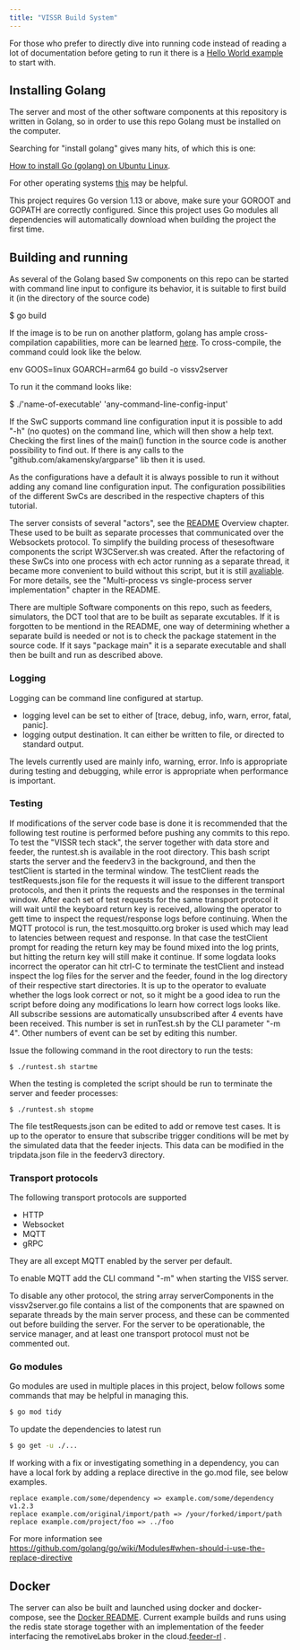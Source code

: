 ```yaml
---
title: "VISSR Build System"
---
```


For those who prefer to directly dive into running code instead of reading a lot of documentation before geting to run it
there is a [Hello World example](/vissr/build-system/hello-world) to start with.

## Installing Golang

The server and most of the other software components at this repository is written in Golang, so in order to use this repo Golang must be installed on the computer.

Searching for "install golang" gives many hits, of which this is one:

[How to install Go (golang) on Ubuntu Linux](https://www.cyberciti.biz/faq/how-to-install-gol-ang-on-ubuntu-linux/).

For other operating systems [this](https://go.dev/doc/install) may be helpful.

This project requires Go version 1.13 or above, make sure your GOROOT and GOPATH are correctly configured.
Since this project uses Go modules all dependencies will automatically download when building the project the first time.

## Building and running

As several of the Golang based Sw components on this repo can be started with command line input to configure its behavior,
it is suitable to first build it (in the directory of the source code)

$ go build

If the image is to be run on another platform, golang has ample cross-compilation capabilities, more can be learned [here](https://opensource.com/article/21/1/go-cross-compiling). 
To cross-compile, the command could look like the below.

env GOOS=linux GOARCH=arm64 go build -o vissv2server

To run it the command looks like:

$ ./'name-of-executable' 'any-command-line-config-input'

If the SwC supports command line configuration input it is possible to add "-h" (no quotes) on the command line, which will then show a help text.
Checking the first lines of the main() function in the source code is another possibility to find out.
If there is any calls to the "github.com/akamensky/argparse" lib then it is used.

As the configurations have a default it is always possible to run it without adding any comand line configuration input.
The configuration possibilities of the different SwCs are described in the respective chapters of this tutorial.

The server consists of several "actors", see the [README](https://github.com/covesa/vissr) Overview chapter.
These used to be built as separate processes that communicated over the Websockets protocol.
To simplify the building process of thesesoftware components the script W3CServer.sh was created.
After the refactoring of these SwCs into one process with ech actor running as a separate thread,
it became more convenient to build without this script, but it is still [avaliable](https://github.com/covesa/vissr/blob/master/W3CServer.sh).
For more details, see the "Multi-process vs single-process server implementation" chapter in the README.

There are multiple Software components on this repo, such as feeders, simulators, the DCT tool that are to be built as separate excutables.
If it is forgotten to be mentiond in the README, one way of determining whether a separate build is needed or not is to check the package statement in the source code.
If it says "package main" it is a separate executable and shall then be built and run as described above.

### Logging
Logging can be command line configured at startup.
* logging level can be set to either of [trace, debug, info, warn, error, fatal, panic].
* logging output destination. It can either be written to file, or directed to standard output.

The levels currently used are mainly info, warning, error. Info is appropriate during testing and debugging, while error is appropriate when performance is important.

### Testing
If modifications of the server code base is done it is recommended that the following test routine is performed before pushing
any commits to this repo.
To test the "VISSR tech stack", the server together with data store and feeder, the runtest.sh is available in the root directory.
This bash script starts the server and the feederv3 in the background, and then the testClient is started in the terminal window.
The testClient reads the testRequests.json file for the requests it will issue to the different transport protocols,
and then it prints the requests and the responses in the terminal window.
After each set of test requests for the same transport protocol it will wait until the keyboard return key is received,
allowing the operator to gett time to inspect the request/response logs before continuing.
When the MQTT protocol is run, the test.mosquitto.org broker is used which may lead to latencies between request and response.
In that case the testClient prompt for reading the return key may be found mixed into the log prints,
but hitting the return key will still make it continue.
If some logdata looks incorrect the operator can hit ctrl-C to terminate the testClient
and instead inspect the log files for the server and the feeder, found in the log directory of their respective start directories.
It is up to the operator to evaluate whether the logs look correct or not,
so it might be a good idea to run the script before doing any modifications lo learn how correct logs looks like.
All subscribe sessions are automatically unsubscribed after 4 events have been received.
This number is set in runTest.sh by the CLI parameter "-m 4". Other numbers of event can be set by editing this number.

Issue the following command in the root directory to run the tests:
```
$ ./runtest.sh startme
```
When the testing is completed the script should be run to terminate the server and feeder processes:
```
$ ./runtest.sh stopme
```
The file testRequests.json can be edited to add or remove test cases.
It is up to the operator to ensure that subscribe trigger conditions will be met by the simulated data that the feeder injects.
This data can be modified in the tripdata.json file in the feederv3 directory.

### Transport protocols
The following transport protocols are supported
* HTTP
* Websocket
* MQTT
* gRPC

They are all except MQTT enabled by the server per default.

To enable MQTT add the CLI command "-m" when starting the VISS server.

To disable any other protocol, the string array serverComponents in the vissv2server.go file contains a list of the components that are spawned on
separate threads by the main server process, and these can be commented out before building the server.
For the server to be operationable, the service manager, and at least one transport protocol must not be commented out.

### Go modules
Go modules are used in multiple places in this project, below follows some commands that may be helpful in managing  this.

```bash
$ go mod tidy
```
To update the dependencies to latest run
```bash
$ go get -u ./...
```

If working with a fix or investigating something in a dependency, you can have a local fork by adding a replace directive in the go.mod file, see below examples. 

```
replace example.com/some/dependency => example.com/some/dependency v1.2.3 
replace example.com/original/import/path => /your/forked/import/path
replace example.com/project/foo => ../foo
```
For more information see https://github.com/golang/go/wiki/Modules#when-should-i-use-the-replace-directive

## Docker

The server can also be built and launched using docker and docker-compose, see the [Docker README](https://github.com/covesa/vissr/tree/master/docker).
Current example builds and runs using the redis state storage together with an implementation of the feeder interfacing 
the remotiveLabs broker in the cloud.[feeder-rl](https://github.com/covesa/vissr/tree/master/feeder/feeder-rl) .


